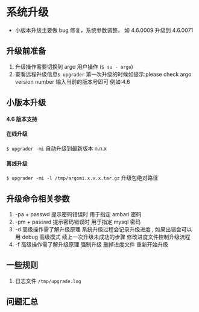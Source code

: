 # 系统升级

* 小版本升级主要做 bug 修复，系统参数调整。 如 4.6.0009 升级到 4.6.0071
## 升级前准备
1. 升级操作需要切换到 argo 用户操作 (`$ su - argo`)  
1. 查看远程升级信息`$ upgrader` 第一次升级的时候如提示:please check argo version number 输入当前的版本号即可 例如:4.6

## 小版本升级
#### 4.6 版本支持
#### 在线升级
`$ upgrader -mi`     自动升级到最新版本 n.n.x
#### 离线升级  
`$ upgrader -mi -l /tmp/argomi.x.x.x.tar.gz`  升级包绝对路径 


## 升级命令相关参数
1. -pa  + passwd  提示密码错误时 用于指定 ambari 密码  
1. -pm  + passwd 提示密码错误时 用于指定 mysql 密码
1. -d  高级操作需了解升级原理 系统升级过程会记录升级进度 , 如果出错会可以用 debug 高级模式 续上一次升级未成功的步骤 修改进度文件控制升级流程 
1. -f  高级操作需了解升级原理 强制升级 删掉进度文件 重新开始升级
## 一些规则
1. 日志文件 `/tmp/upgrade.log`
## 问题汇总
